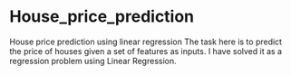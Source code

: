 # House_price_prediction
House price prediction using linear regression
The task here is to predict the price of houses given a set of features as inputs. I have solved it as a regression problem using Linear Regression.
